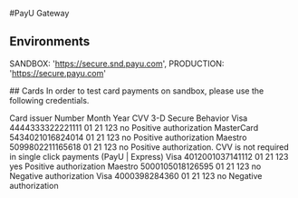 #PayU Gateway

## Environments
  SANDBOX: 'https://secure.snd.payu.com',
  PRODUCTION: 'https://secure.payu.com'

## Cards
In order to test card payments on sandbox, please use the following credentials.

Card issuer	Number	Month	Year	CVV	3-D Secure	Behavior
Visa	4444333322221111	01	21	123	no	Positive authorization
MasterCard	5434021016824014	01	21	123	no	Positive authorization
Maestro	5099802211165618	01	21	123	no	Positive authorization. CVV is not required in single click payments (PayU | Express)
Visa	4012001037141112	01	21	123	yes	Positive authorization
Maestro	5000105018126595	01	21	123	no	Negative authorization
Visa	4000398284360	01	21	123	no	Negative authorization
